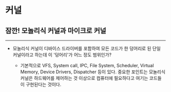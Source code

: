 # 커널

## 잠깐! 모놀리식 커널과 마이크로 커널
---
- 모놀리식 커널이 디바이스 드라이버를 포함하여 모든 코드가 한 덩어리로 된 단일 커널이라고 하는데 이 '덩어리'가 어느 정도 범위인가?

  - 기본적으로 VFS, System call, IPC, File System, Scheduler, Virtual Memory, Device Drivers, Dispatcher 등이 있다.
중요한 포인트는 모놀리식 커널은 하드웨어를 제어하는 것 이상으로 컴퓨터에 필요하다고 여기는 코드들이 구현된다는 것이다. 
  
